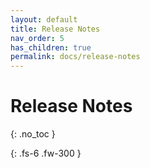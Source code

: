 ```yaml
---
layout: default
title: Release Notes
nav_order: 5
has_children: true
permalink: docs/release-notes
---
```


# Release Notes
{: .no_toc }

<!-- Supports iOS versions 10 to 15. -->
{: .fs-6 .fw-300 }
